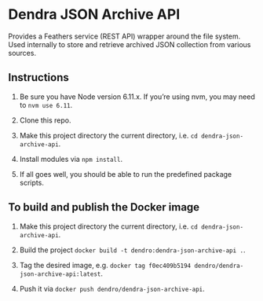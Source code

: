 # Dendra JSON Archive API

Provides a Feathers service (REST API) wrapper around the file system. Used internally to store and retrieve archived JSON collection from various sources.


## Instructions

1. Be sure you have Node version 6.11.x. If you’re using nvm, you may need to `nvm use 6.11`.

2. Clone this repo.

3. Make this project directory the current directory, i.e. `cd dendra-json-archive-api`.

4. Install modules via `npm install`.

5. If all goes well, you should be able to run the predefined package scripts.


## To build and publish the Docker image

1. Make this project directory the current directory, i.e. `cd dendra-json-archive-api`.

2. Build the project `docker build -t dendro:dendra-json-archive-api .`.

3. Tag the desired image, e.g. `docker tag f0ec409b5194 dendro/dendra-json-archive-api:latest`.

4. Push it via `docker push dendro/dendra-json-archive-api`.
